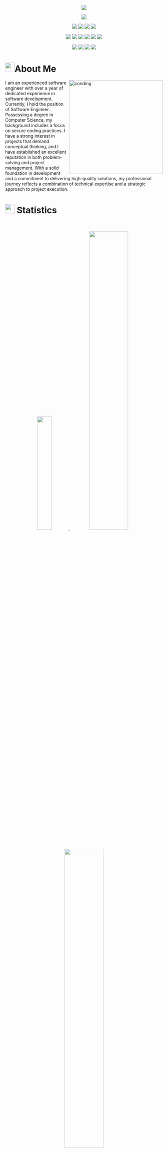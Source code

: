 <p align="center">
  <a href="https://github.com/DenverCoder1/readme-typing-svg"><img src="https://readme-typing-svg.herokuapp.com?lines=Hi,+I'm+Rao+Atif+Bashir;I+Stand+with+Palestine.;Let's+Talk+about+Oracle+ERP;Oracle+BI-Dashboards.;Oracle+APEX.;Also+Learning+Data+Science;Data+Analysis.;&center=true&width=500&height=50"></a>
</p>

<p>
<div align="center" target="_blank">
  <img src="https://img.shields.io/github/followers/Atifba86?style=social">	
  </a>
</div>
</p>

<p>
<div align="center">
  <img src="https://img.shields.io/badge/HTML5-dd4b25.svg?style=for-the-badge&logo=html5&logoColor=white">
  <img src="https://img.shields.io/badge/CSS-2862e9.svg?style=for-the-badge&logo=CSS3&logoColor=white">
  <img src="https://img.shields.io/badge/Oracle ERP-FFFFFF.svg?style=for-the-badge&logo=Oracle&logoColor=red">
  <img src="https://img.shields.io/badge/JavaScript-efd81d.svg?style=for-the-badge&logo=javascript&logoColor=000000">
	<!--  <img src="https://img.shields.io/badge/PHP-7377ad?style=for-the-badge&logo=PHP&logoColor=000000">
  <img src="https://img.shields.io/badge/Python-3670A0?style=for-the-badge&logo=python&logoColor=ffdd54"> -->
</div>
</p>

<p>
<div align="center">
  <img src="https://img.shields.io/badge/basecamp-ffd303?style=for-the-badge&logo=basecamp&logoColor=1b2c35">
  <img src="https://img.shields.io/badge/sql-%23092E20.svg?style=for-the-badge&logo=mysql&logoColor=white">
  <img src="https://img.shields.io/badge/GitHub-%23121011.svg?style=for-the-badge&logo=github&logoColor=white">
 <!-- <img src="https://img.shields.io/badge/Git-%23F05033.svg?style=for-the-badge&logo=git&logoColor=white"> -->
  <img src="https://img.shields.io/badge/Jira-2684FF.svg?style=for-the-badge&logo=Jira&logoColor=white">
	 <img src="https://img.shields.io/badge/-Stackoverflow-FE7A16?style=for-the-badge&logo=stack-overflow&logoColor=white">
	  <img src="https://img.shields.io/badge/Visual%20Studio%20Code-0078d7.svg?style=for-the-badge&logo=visual-studio-code&logoColor=white">
</div>
</p>


<p>
<div align="center">
  <img src="https://img.shields.io/badge/Adobe%20Lightroom-001d34.svg?style=for-the-badge&logo=Adobe%20Lightroom&logoColor=2fa3f7">
  <img src="https://img.shields.io/badge/adobeillustrator-310000.svg?style=for-the-badge&logo=adobeillustrator&logoColor=f79500">
  <img src="https://img.shields.io/badge/adobephotoshop-001d34.svg?style=for-the-badge&logo=adobephotoshop&logoColor=2fa3f7">
  <img src="https://img.shields.io/badge/Wordpress-%23000000.svg?style=for-the-badge&logo=wordpress&logoColor=white">
</div>
</p>



# <img src="https://user-images.githubusercontent.com/82110564/189553856-2e7f8f30-80b4-484f-bfaa-9e5eb10f24e5.gif" width="30">About Me

<img align="right" alt="conding" width="300" src="https://camo.githubusercontent.com/c1dcb74cc1c1835b1d716f5051499a2814c683c806b15f04b0eba492863703e9/68747470733a2f2f63646e2e6472696262626c652e636f6d2f75736572732f3733303730332f73637265656e73686f74732f363538313234332f6176656e746f2e676966">I am an experienced software engineer with over a year of dedicated experience in software development. Currently, I hold the position of Software Engineer . Possessing a degree in Computer Science, my background includes a focus on secure coding practices. I have a strong interest in projects that demand conceptual thinking, and I have established an excellent reputation in both problem-solving and project management. With a solid foundation in development and a commitment to delivering high-quality solutions, my professional journey reflects a combination of technical expertise and a strategic approach to project execution.




# <img src="https://media4.giphy.com/media/MIGbtLZoVjbl0bYbAd/giphy.gif?cid=ecf05e472t2h0i8d7dcjaoau9iqtchhr899hxmpxzzgc7lyw&rid=giphy.gif" width="30"> Statistics

<br/>
<p align="center">
  <a href="https://raoatif.webnode.page/">
    <img width="30.5%" src="https://github-readme-stats.vercel.app/api?username=Atifba86&show_icons=true&include_all_commits=true&theme=radical&hide_rank=true&hide_border=true"> 
    <img width="49.5%" src="https://github-readme-streak-stats.herokuapp.com/?user=Atifba86&theme=radical&hide_border=true">		  
  </a>
</p>
<br>

<!-- [![Torrin's Activity Graph](https://activity-graph.herokuapp.com/graph?username=torrinworx&custom_title=Torrin's%20Contribution%20Graph&theme=radical&bg_color=282828&hide_border=true&line=d1a01f&point=c58545)](http://torrinleonard.com/) -->

<p align="center">
  <a href="https://raoatif.webnode.page/">
    <img width="49.5%" src="https://github-readme-stats.vercel.app/api/top-langs/?username=Atifba86&theme=radical&bg_color=282828&hide_border=true&include_all_commits=true&count_private=true&layout=compact">
  </a>
</p>

<p align="center"><img src="https://profile-counter.glitch.me/{Atifba86}/count.svg"></p>

## <img src="https://media1.giphy.com/media/Q8PQ1KuarrYucCMVTJ/giphy.gif?cid=ecf05e47odgm8bs8cmb8cf1ijmfzqaeeu9fzmx6nbcv06ky2&rid=giphy.gif" width="30"> Current Projects
<ul>			
	<li><b>Daira Solutions Pvt Ltd</a></b>:<ul><li>Engaging in a collaborative process with the client, the initial phase involves comprehending their needs, goals, and objectives for the website. Subsequently, a comprehensive project plan is crafted, delineating the project scope, timeline, and budget. The design phase follows, where the website's user interface (UI) and user experience (UX) are meticulously crafted to ensure easy navigation and visual appeal. Moving into development, the website takes shape through coding, page creation, and the integration of essential functionalities such as forms, e-commerce platforms, and content management systems. Rigorous testing is then conducted to ensure the website is bug-free and functions as intended. The launch phase involves setting up the domain name and hosting. Post-launch, ongoing maintenance and support are provided to uphold the website's proper functionality and security. This comprehensive approach ensures a seamless and effective development process from inception to maintenance. (Under construction)</li></ul></li>
	<li><b>Drowsiness Detection Tool</a></b>:<ul><li>Using a dashboard-mounted camera, the system captures and analyzes images of the driver's face through advanced computer vision algorithms, detecting changes in facial expressions and eye movements indicative of drowsiness. Continuously monitoring key indicators such as eye movements and head position in comparison to a baseline model, the system triggers alerts—visual cues like flashing lights or auditory signals—when significant deviations are detected. Beyond immediate warnings to the driver, the tool can be configured to send alerts to smartphones or vehicle telematics systems, notifying employers or family members about the driver's condition. With the potential to save lives and prevent accidents caused by drowsy driving, this innovative application of artificial intelligence and computer vision technologies represents a significant stride towards ensuring drivers remain attentive and alert on the road.(Released)</li></ul></li>
	<li><b>Industrial Office & Hotel management System (IOHMS)</a></b>:<ul><li>In this academic project, I designed a structured data and analytical framework for office management. The process began with conceptualizing and establishing the foundation for an efficient office data management system. This involved creating a well-defined structure to organize and analyze various aspects of office operations. Leveraging my analytical skills, I implemented a framework that facilitates the systematic handling of office-related data. The project aimed to enhance office management processes through a strategic combination of data organization and analytical tools. This academic endeavor reflects a proactive approach to optimizing office efficiency and showcases the practical application of data management principles within an organizational context.(Released)
</ul>


